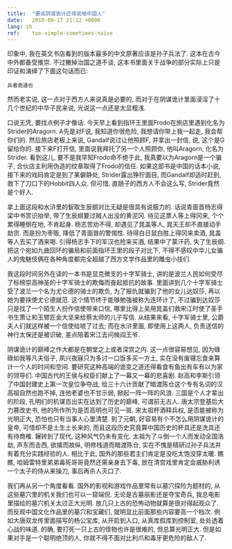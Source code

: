 ```yaml
---
title:  "要说阴谋诡计还得说咱中国人"
date:   2010-08-17 21:12 +0800
lang: zh
ref:    too-simple-sometimes-naive
---
```


印象中, 我在英文书店看到的版本最多的中文原著应该是孙子兵法了. 这本在古今中外都备受推崇. 不过撇掉治国之道不谈, 这本书里面关于战争的部分实际上只是印证和演绎了下面这句话而已:

```
兵者诡道也
```

然而老实说, 这一点对于西方人来说真是必要的, 而对于在阴谋诡计里面浸淫了十几个世纪的中华子民来说, 光说这一点还是太显粗浅.

口说无凭, 要找点例子才像话. 今天早上看到指环王里面Frodo在旅店里遇到化名为Strider的Aragorn. A先是对F说, 我知道你很危险, 我想请你带上我一起走, 我会帮你们的. 然后旅店老板上来说, Gandalf说过让他照顾F, 并拿出一封信, 说, 这个是G留给你的. 接下来F打开信, 里面说我拜托了另一个人照顾你, 他叫Aragorn, 化名为Strider. 看到这儿, 要不是我早知Frodo命不绝于此, 我真要以为Aragorn是一个骗子, 合伙店主利用伪造的纹章取得了Frodo的信任. 如果这部书是中国的话本小说, 接下来的戏码肯定是到了某僻静处, Strider露出狰狞面目, 而Gandalf却适时赶到, 救下了刀口下的Hobbit四人众. 但可惜, 直肠子的西方人不会这么写, Strider竟然是个好人.

拿上面这段和水浒里的智取生辰纲对比无疑是很具有说服力的. 话说青面首杨志得梁中书赏识抬举, 带了生辰纲要过贼人出没的黄泥冈. 待见这票人等上得冈来, 个个累得睡倒在地, 不肯起身. 杨志苦劝不得, 却遇见了晁盖等人, 晁天王却不直接动手劫货. 而是扮为枣贩, 降低了青面兽的警惕性. 待得白日鼠白胜上得冈来卖酒, 晁盖等人去买了酒来喝. 引得杨志手下的军汉也抢来买酒, 结果中了蒙汗药, 失了生辰纲. 把这个宛如九曲回环的骗局和前面指环王里的段子对比下, 不得不感叹中华儿女骗人的鬼魅伎俩在各种角度都完全超越了西方文学作品里的雕虫小技们.

我这段时间另外在读的一本书是显克微支的十字军骑士, 讲的是波兰人民如何受尽了标榜崇高神圣的十字军骑士的欺侮而奋起抵抗的故事. 里面讲到几个十字军骑士受了波兰一个名为尤仑德的骑士的欺负, 为了报仇就骗到了他的女儿达奴莎, 再以她为要挟使尤仑德就范. 这个情节终于能够勉强被称为连环计了, 不过骗到达奴莎只是找了一个陌生人扮作信使带来口信, 哪里比得上吴用晁盖们救宋江时使了圣手书生萧让和玉臂匠金大坚来给蔡太师的儿子写信. 从结果来看, 十字军骑士里, 公爵夫人们就这样被一个信使给唬了过去; 而在水浒里面, 即使用上这两人, 负责送信的神行太保还是被识破, 差点陪着宋江去问候阎王爷.

阴谋诡计的巅峰之作大都是在朝堂之上或者深宫之内. 这一点很容易想见, 因为碌碌如我等凡夫俗子, 夙兴夜寐只为多讨一口饭多买一方土, 实在没有废寝忘食来算计一个人的时间和空间. 要研究这种高端的诡变之道还得看食有鱼出有车有以为家的领导们. 中国古代的王侯与权臣们献上了一幕又一幕的悲喜剧. 赵高和李斯引领了中国封建史上第一次皇位争夺战, 给三十六计贡献了暗渡陈仓这个专有名词的汉高祖自然也跑不掉, 连他老婆也不甘示弱, 掀起一阵一阵的风浪. 三国是个人才辈出的阶段, 孔明们的机谋百出实在达到了历史的巅峰, 可谓前无古人. 唐太宗登基后大力篡改史书, 他的所作所为是否高明也可见一斑. 宋太祖杯酒释兵权, 是否能被称为光明正大, 恐怕也只有当事人心里清楚. 到了元朝, 好容易有个不怎么用阴谋诡计的皇帝, 可惜却不是土生土长来的, 而且这段历史究竟算中国历史的杯具还是洗具还有待商榷. 辗转到了现代, 这种风气仍未有变化. 太祖为了斗倒一个人而发动全国浩劫, 声东而击西, 欲擒而故纵, 明修栈道而暗渡陈仓, 实在不愧是精研过孙子兵法并有着充分实践经验的人. 相比于此, 国外的那些君主们肯定是没吃太饱没穿太暖. 瞧瞧, 哈姆雷特里弟弟毒死哥哥竟然还需亲身去下毒, 放在清宫戏里肯定会威胁利诱一个太子的侍从来操刀, 事后再杀人灭口了.

我们再从另一个角度看看. 国外的影视和游戏作品里常有以墓穴探险为题材的, 从这些墓穴里的机关我们也可以一窥端倪. 无论是古墓丽影还是夺宝奇兵, 我总电影里描绘的墓穴机关太过正大光明. 放几只上古的恐怖动物就算是很对得起观众了. 而反观中国文化作品里的墓穴和宝藏们, 就明显比前面那些内容要高一个档次. 例如大唐双龙传里面描写的杨公宝库, 从开启到入口, 从真库假库到控制室, 处处透着心战的味道. 的确, 要打死一只上古的怪物也许是很难的, 但总算光明正大. 但是如果对手是一个聪明绝顶的人, 你就不得不面对比利爪和毒牙更危险的敌人了.
